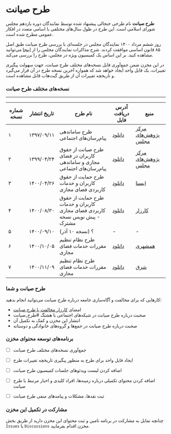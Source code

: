 # طرح صیانت

**طرح صیانت** نام طرحی جنجالی پیشنهاد شده توسط نمایندگان دوره یازدهم مجلس شورای اسلامی است. این طرح در طول سال‌های مختلفی با اسامی متعدد در افکار عمومی مطرح شده است.

روز ششم مرداد ۱۴۰۰ نمایندگان مجلس در جلسه‌ای با بررسی طرح صیانت طبق اصل ۸۵ قانون اساسی موافقت کردند. شرح مذاکرات نمایندگان مجلس را از [اینجا](https://www.youtube.com/watch?v=kMhZ3v1geHY) می‌توانید مشاهده کنید. بر این اساس یک کمیسیون ویژه در مجلس، طرح را بررسی می‌کند.

در این مخزن ضمن جمع‌آوری فایل نسخه‌های مختلف طرح صیانت، جهت سهولت پیگیری تغییرات، یک فایل واحد ایجاد خواهد شد که همواره آخرین نسخه طرح در آن قرار می‌گیرد و تاریخچه تغییرات آن از طریق گیت‌هاب قابل مشاهده است.


### نسخه‌های مختلف طرح صیانت
---

| شماره نسخه | تاریخ انتشار | نام طرح | آدرس دریافت فایل | منبع |
|------------|--------------|---------|------------------|------|
|     ۱       |     ۱۳۹۷/۰۹/۱۱         |    طرح ساماندهی پیام‌رسان‌های اجتماعی     |       [دانلود](files/1397-09-11.pdf)           |  [مرکز پژوهش‌های مجلس](https://rc.majlis.ir/fa/legal_draft/show/1084959)    |
|    ۲        |      ۱۳۹۹/۰۴/۲۴        |       طرح صیانت از حقوق کاربران در فضای مجازی و ساماندهی پیام‌رسان‌های اجتماعی  |        [دانلود](files/1399-04-24.pdf)          |  [مرکز پژوهش‌های مجلس](https://rc.majlis.ir/fa/legal_draft/show/1600586)    |
|     ۳      |      ۱۴۰۰/۰۴/۲۶        |    طرح حمایت از حقوق کاربران و خدمات کاربردی فضای مجازی     |      [دانلود](files/1400-04-26.pdf)            |   [ایسنا](https://cdn.isna.ir/d/2021/07/18/0/61981574.pdf)   |
|      ۴      |     ۱۴۰۰/۰۸/۳۰         |         طرح حمایت از حقوق کاربران و خدمات کاربردی فضای مجازی - پیش نویس نسخه مشترک|     [دانلود](files/1400-08-30.pdf)              |   [کارزار](https://www.karzar.net/blog/reports/sianat-vezarat)  |
|      ۵      |       ۱۴۰۰/۰۹/۱۰      |       ؟  (نسخه ۱۰ آذر)|          -        |  -    |
|      ۶      |       ۱۴۰۰/۱۰/۰۵       |         طرح نظام تنظیم مقررات خدمات فضای مجازی|       [دانلود](files/1400-10-05.pdf)           |  [همشهری](https://media.hamshahrionline.ir/d/2021/12/27/0/4626247.pdf)    |
|     ۷       |        ۱۴۰۰/۱۱/۰۹      |         طرح نظام تنظیم مقررات خدمات فضای مجازی|     [دانلود](files/1400-11-09.pdf)             |  [شرق](https://www.sharghonline.com/fa/tiny/news-340772)    |




### طرح صیانت و شما

کارهایی که برای مخالفت و آگاه‌سازی جامعه درباره طرح صیانت می‌توانید انجام بدهید:

- امضای [کارزار مخالفت با طرح صیانت](https://www.karzar.net/internet)
- صحبت درباره طرح صیانت در شبکه‌های اجتماعی با هشتگ #طرح_صیانت
- انتشار این مخزن و کمک به تکمیل آن
- صحبت درباره طرح صیانت در جمع‌ها و گروه‌های خانوادگی و دوستانه


### برنامه‌های توسعه محتوای مخزن

- [ ] جمع‌آوری نسخه‌های مختلف طرح صیانت
- [ ] ایجاد فایل واحد برای طرح به منظور پیگیری تاریخچه تغییرات طرح
- [ ] اضافه کردن لیست ویدئوهای جلسات کمیسیون طرح صیانت
- [ ] اضافه کردن محتوای تکمیلی درباره زمینه‌ها، افراد کلیدی و اخبار مرتبط با طرح صیانت
- [ ] ثبت نقدها، مشکلات و پیامدهای منفی طرح صیانت


### مشارکت در تکمیل این مخزن

چنانچه تمایل به مشارکت در برنامه تامین و ثبت محتوای این مخزن دارید از طریق بخش `Issues` یا `Discussions` مخزن اقدام بفرمایید.